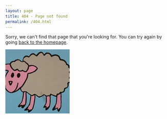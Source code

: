 ```yaml
---
layout: page
title: 404 - Page not found
permalink: /404.html
---
```


Sorry, we can't find that page that you're looking for. You can try again by going [back to the homepage]({{site.url}}/{{site.baseurl}}).

[<img src="/images/avatar.jpg" alt="avatar"/>]({{site.url}}/{{site.baseurl}}/)
